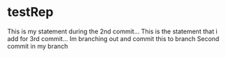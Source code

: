 # testRep
This is my statement during the 2nd commit... 
This is the statement that i add for 3rd commit... 
Im branching out and commit this to branch
Second commit in my branch
